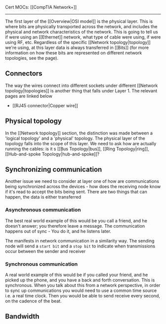 Cert MOCs: [[CompTIA Network+]] 

---
The first layer of the [[Overview|OSI model]] is the physical layer. This is where bits are physically transported across the network, and includes the physical and network characteristics of the network. This is going to tell us if were using an [[Ethernet]] network, what type of cable were using, if were using RF, etc. Regardless of the specific [[Network topology|topology]] we're using, at this layer data is always transferred in [[Bits]] (for more information on how these bits are represented on different network topologies, see the page).

## Connectors
The way the wires connect into different sockets under different [[Network topology|topologies]] is another thing that falls under Layer 1. The relevant pages are linked below

- [[RJ45 connector|Copper wire]]

## Physical topology
In the [[Network topology]] section, the distinction was made between a 'logical topology' and a 'physical' topology. The physical layer of the topology falls into the scope of this layer. We need to ask how are actually running the cables: is it s [[Bus Topology|bus]], [[Ring Topology|ring]], [[Hub-and-spoke Topology|hub-and-spoke]]?

##  Synchronizing communication
Another issue we need to consider at layer one of how are communications being synchronized across the devices - how does the receiving node know if it's read to accept the bits being sent. There are two things that can happen, the data is either transferred

### Asynchronous communication
The best real world example of this would be you call a friend, and he doesn't answer; you therefore leave a message. The communication happens out of sync - You do it, and he listens later.

The manifests in network communication in a similarity way. The sending node will send a `start bit` and a `stop bit` to indicate when transmissions occur between the sender and receiver

### Synchronous communication
A real world example of this would be if you called your friend, and he picked up the phone, and you have a back and forth conversation. This is synchronous. When you talk about this from a network perspective, in order to sync up communications you would need to use a common time source i.e. a real time clock. Then you would be able to send receive every second, on the cadence of the beat. 

## Bandwidth